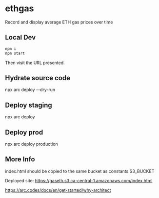 # ethgas
Record and display average ETH gas prices over time

## Local Dev
```bash
npm i
npm start
```
Then visit the URL presented.

## Hydrate source code

npx arc deploy --dry-run

## Deploy staging

npx arc deploy

## Deploy prod

npx arc deploy production

## More Info

index.html should be copied to the same bucket as constants.S3_BUCKET

Deployed site: https://gaseth.s3.ca-central-1.amazonaws.com/index.html

https://arc.codes/docs/en/get-started/why-architect
